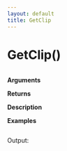 ```yaml
---
layout: default
title: GetClip
---
```


# GetClip()

``` c

```

**Arguments**

**Returns**

**Description**

**Examples**

``` c

```

Output:

```

```
